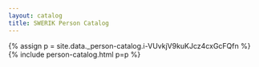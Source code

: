 ```yaml
---
layout: catalog
title: SWERIK Person Catalog
---
```

{% assign p = site.data._person-catalog.i-VUvkjV9kuKJcz4cxGcFQfn %}
{% include person-catalog.html p=p %}

